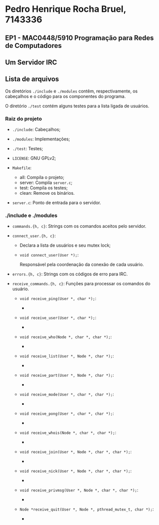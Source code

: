 # Pedro Henrique Rocha Bruel, 7143336

## EP1 - MAC0448/5910 Programação para Redes de Computadores

## Um Servidor IRC

## Lista de arquivos

Os diretórios `./include` e `./modules` contêm, respectivamente,
os cabeçalhos e o código para os componentes do programa.

O diretório `./test` contém alguns testes para a lista ligada
de usuários.

### Raiz do projeto

- `./include`: Cabeçalhos;

- `./modules`: Implementações;

- `./test`: Testes;

- `LICENSE`:  GNU GPLv2;

- `Makefile`:

    * all:    Compila o projeto;
    * server: Compila `server.c`;
    * test:   Compila os testes;
    * clean:  Remove os binários.

- `server.c`: Ponto de entrada para o servidor.

### ./include e ./modules

- `commands.{h, c}`: Strings com os comandos aceitos pelo servidor.

- `connect_user.{h, c}`: 

    * Declara a lista de usuários e seu mutex lock;

    * `void connect_user(User *);`:

        Responsável pela coordenação da conexão de cada usuário.

- `errors.{h, c}`: Strings com os códigos de erro para IRC.

- `receive_commands.{h, c}`: Funções para processar os comandos do usuário.

    * `void receive_ping(User *, char *);`:

        -
        
    * `void receive_user(User *, char *);`:

        -
        
    * `void receive_who(Node *, char *, char *);`:

        -
        
    * `void receive_list(User *, Node *, char *);`:

        -
        
    * `void receive_part(User *, Node *, char *);`:

        -
        
    * `void receive_mode(User *, char *, char *);`:

        -
        
    * `void receive_pong(User *, char *, char *);`:

        -
        
    * `void receive_whois(Node *, char *, char *);`:

        -
        
    * `void receive_join(User *, Node *, char *, char *);`:

        -
        
    * `void receive_nick(User *, Node *, char *, char *);`:

        -
        
    * `void receive_privmsg(User *, Node *, char *, char *);`:

        -
        
    * `Node *receive_quit(User *, Node *, pthread_mutex_t, char *);`:

        -
        
